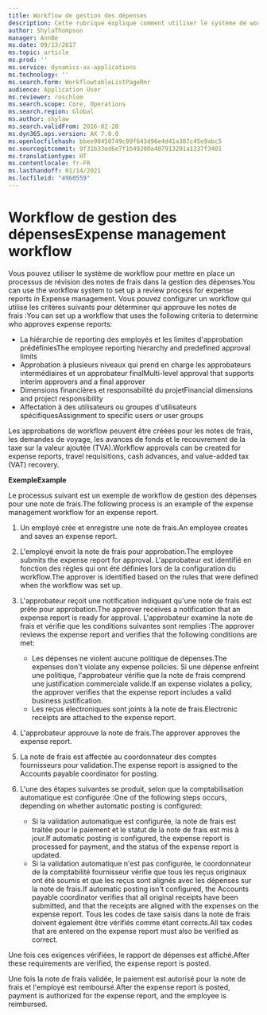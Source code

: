```yaml
---
title: Workflow de gestion des dépenses
description: Cette rubrique explique comment utiliser le système de workflow dans Microsoft Dynamics 365 Finance, pour mettre en place un processus de révision des notes de frais dans la gestion des dépenses.
author: ShylaThompson
manager: AnnBe
ms.date: 09/13/2017
ms.topic: article
ms.prod: ''
ms.service: dynamics-ax-applications
ms.technology: ''
ms.search.form: WorkflowtableListPageRnr
audience: Application User
ms.reviewer: roschlom
ms.search.scope: Core, Operations
ms.search.region: Global
ms.author: shylaw
ms.search.validFrom: 2016-02-28
ms.dyn365.ops.version: AX 7.0.0
ms.openlocfilehash: bbee90450749c89f643d96e4d41a387c45e9abc5
ms.sourcegitcommit: 9f31b33ed6e7f1b49200a407913201a1337f3401
ms.translationtype: HT
ms.contentlocale: fr-FR
ms.lasthandoff: 01/14/2021
ms.locfileid: "4960559"
---
```

# <a name="expense-management-workflow"></a><span data-ttu-id="91d14-103">Workflow de gestion des dépenses</span><span class="sxs-lookup"><span data-stu-id="91d14-103">Expense management workflow</span></span>

<span data-ttu-id="91d14-104">Vous pouvez utiliser le système de workflow pour mettre en place un processus de révision des notes de frais dans la gestion des dépenses.</span><span class="sxs-lookup"><span data-stu-id="91d14-104">You can use the workflow system to set up a review process for expense reports in Expense management.</span></span> <span data-ttu-id="91d14-105">Vous pouvez configurer un workflow qui utilise les critères suivants pour déterminer qui approuve les notes de frais :</span><span class="sxs-lookup"><span data-stu-id="91d14-105">You can set up a workflow that uses the following criteria to determine who approves expense reports:</span></span>

- <span data-ttu-id="91d14-106">La hiérarchie de reporting des employés et les limites d'approbation prédéfinies</span><span class="sxs-lookup"><span data-stu-id="91d14-106">The employee reporting hierarchy and predefined approval limits</span></span>
- <span data-ttu-id="91d14-107">Approbation à plusieurs niveaux qui prend en charge les approbateurs intermédiaires et un approbateur final</span><span class="sxs-lookup"><span data-stu-id="91d14-107">Multi-level approval that supports interim approvers and a final approver</span></span>
- <span data-ttu-id="91d14-108">Dimensions financières et responsabilité du projet</span><span class="sxs-lookup"><span data-stu-id="91d14-108">Financial dimensions and project responsibility</span></span>
- <span data-ttu-id="91d14-109">Affectation à des utilisateurs ou groupes d'utilisateurs spécifiques</span><span class="sxs-lookup"><span data-stu-id="91d14-109">Assignment to specific users or user groups</span></span>

<span data-ttu-id="91d14-110">Les approbations de workflow peuvent être créées pour les notes de frais, les demandes de voyage, les avances de fonds et le recouvrement de la taxe sur la valeur ajoutée (TVA).</span><span class="sxs-lookup"><span data-stu-id="91d14-110">Workflow approvals can be created for expense reports, travel requisitions, cash advances, and value-added tax (VAT) recovery.</span></span>

<span data-ttu-id="91d14-111">**Exemple**</span><span class="sxs-lookup"><span data-stu-id="91d14-111">**Example**</span></span>

<span data-ttu-id="91d14-112">Le processus suivant est un exemple de workflow de gestion des dépenses pour une note de frais.</span><span class="sxs-lookup"><span data-stu-id="91d14-112">The following process is an example of the expense management workflow for an expense report.</span></span>

1. <span data-ttu-id="91d14-113">Un employé crée et enregistre une note de frais.</span><span class="sxs-lookup"><span data-stu-id="91d14-113">An employee creates and saves an expense report.</span></span>
2. <span data-ttu-id="91d14-114">L'employé envoit la note de frais pour approbation.</span><span class="sxs-lookup"><span data-stu-id="91d14-114">The employee submits the expense report for approval.</span></span> <span data-ttu-id="91d14-115">L'approbateur est identifié en fonction des règles qui ont été définies lors de la configuration du workflow.</span><span class="sxs-lookup"><span data-stu-id="91d14-115">The approver is identified based on the rules that were defined when the workflow was set up.</span></span>
3. <span data-ttu-id="91d14-116">L'approbateur reçoit une notification indiquant qu'une note de frais est prête pour approbation.</span><span class="sxs-lookup"><span data-stu-id="91d14-116">The approver receives a notification that an expense report is ready for approval.</span></span> <span data-ttu-id="91d14-117">L'approbateur examine la note de frais et vérifie que les conditions suivantes sont remplies :</span><span class="sxs-lookup"><span data-stu-id="91d14-117">The approver reviews the expense report and verifies that the following conditions are met:</span></span>

    - <span data-ttu-id="91d14-118">Les dépenses ne violent aucune politique de dépenses.</span><span class="sxs-lookup"><span data-stu-id="91d14-118">The expenses don't violate any expense policies.</span></span> <span data-ttu-id="91d14-119">Si une dépense enfreint une politique, l'approbateur vérifie que la note de frais comprend une justification commerciale valide.</span><span class="sxs-lookup"><span data-stu-id="91d14-119">If an expense violates a policy, the approver verifies that the expense report includes a valid business justification.</span></span>
    - <span data-ttu-id="91d14-120">Les reçus électroniques sont joints à la note de frais.</span><span class="sxs-lookup"><span data-stu-id="91d14-120">Electronic receipts are attached to the expense report.</span></span>

4. <span data-ttu-id="91d14-121">L'approbateur approuve la note de frais.</span><span class="sxs-lookup"><span data-stu-id="91d14-121">The approver approves the expense report.</span></span>
5. <span data-ttu-id="91d14-122">La note de frais est affectée au coordonnateur des comptes fournisseurs pour validation.</span><span class="sxs-lookup"><span data-stu-id="91d14-122">The expense report is assigned to the Accounts payable coordinator for posting.</span></span>
6. <span data-ttu-id="91d14-123">L'une des étapes suivantes se produit, selon que la comptabilisation automatique est configurée :</span><span class="sxs-lookup"><span data-stu-id="91d14-123">One of the following steps occurs, depending on whether automatic posting is configured:</span></span>

    - <span data-ttu-id="91d14-124">Si la validation automatique est configurée, la note de frais est traitée pour le paiement et le statut de la note de frais est mis à jour.</span><span class="sxs-lookup"><span data-stu-id="91d14-124">If automatic posting is configured, the expense report is processed for payment, and the status of the expense report is updated.</span></span>
    - <span data-ttu-id="91d14-125">Si la validation automatique n'est pas configurée, le coordonnateur de la comptabilité fournisseur vérifie que tous les reçus originaux ont été soumis et que les reçus sont alignés avec les dépenses sur la note de frais.</span><span class="sxs-lookup"><span data-stu-id="91d14-125">If automatic posting isn't configured, the Accounts payable coordinator verifies that all original receipts have been submitted, and that the receipts are aligned with the expenses on the expense report.</span></span> <span data-ttu-id="91d14-126">Tous les codes de taxe saisis dans la note de frais doivent également être vérifiés comme étant corrects.</span><span class="sxs-lookup"><span data-stu-id="91d14-126">All tax codes that are entered on the expense report must also be verified as correct.</span></span>

<span data-ttu-id="91d14-127">Une fois ces exigences vérifiées, le rapport de dépenses est affiché.</span><span class="sxs-lookup"><span data-stu-id="91d14-127">After these requirements are verified, the expense report is posted.</span></span>

<span data-ttu-id="91d14-128">Une fois la note de frais validée, le paiement est autorisé pour la note de frais et l'employé est remboursé.</span><span class="sxs-lookup"><span data-stu-id="91d14-128">After the expense report is posted, payment is authorized for the expense report, and the employee is reimbursed.</span></span>
